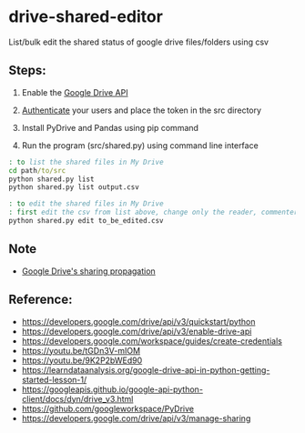 # drive-shared-editor
List/bulk edit the shared status of google drive files/folders using csv

## Steps:

1. Enable the [Google Drive API](https://developers.google.com/drive/api/v3/enable-drive-api)

2. [Authenticate](https://developers.google.com/drive/api/v3/about-auth) your users and place the token in the src directory

3. Install PyDrive and Pandas using pip command

4. Run the program (src/shared.py) using command line interface

```cmd
: to list the shared files in My Drive
cd path/to/src
python shared.py list 
python shared.py list output.csv

: to edit the shared files in My Drive
: first edit the csv from list above, change only the reader, commenter, and editor columns
python shared.py edit to_be_edited.csv
```

## Note
- [Google Drive's sharing propagation](https://developers.google.com/drive/api/v3/manage-sharing)

## Reference:
- https://developers.google.com/drive/api/v3/quickstart/python
- https://developers.google.com/drive/api/v3/enable-drive-api
- https://developers.google.com/workspace/guides/create-credentials
- https://youtu.be/tGDn3V-mIOM
- https://youtu.be/9K2P2bWEd90
- https://learndataanalysis.org/google-drive-api-in-python-getting-started-lesson-1/
- https://googleapis.github.io/google-api-python-client/docs/dyn/drive_v3.html
- https://github.com/googleworkspace/PyDrive
- https://developers.google.com/drive/api/v3/manage-sharing
